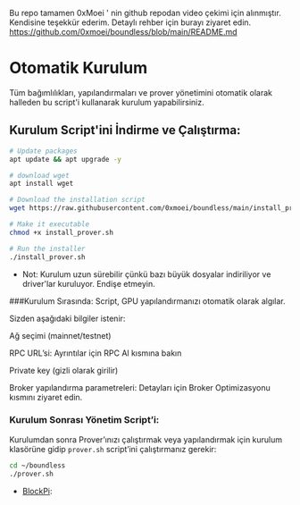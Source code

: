 Bu repo tamamen 0xMoei ' nin github repodan video çekimi için alınmıştır. Kendisine teşekkür ederim. Detaylı rehber için burayı ziyaret edin. 
https://github.com/0xmoei/boundless/blob/main/README.md

# Otomatik Kurulum
Tüm bağımlılıkları, yapılandırmaları ve prover yönetimini otomatik olarak halleden bu script'i kullanarak kurulum yapabilirsiniz.

## Kurulum Script'ini İndirme ve Çalıştırma:
```bash
# Update packages
apt update && apt upgrade -y

# download wget
apt install wget
```

```bash
# Download the installation script
wget https://raw.githubusercontent.com/0xmoei/boundless/main/install_prover.sh -O install_prover.sh

# Make it executable
chmod +x install_prover.sh

# Run the installer
./install_prover.sh
```
*  Not: Kurulum uzun sürebilir çünkü bazı büyük dosyalar indiriliyor ve driver'lar kuruluyor. Endişe etmeyin.

  ###Kurulum Sırasında:
Script, GPU yapılandırmanızı otomatik olarak algılar.

Sizden aşağıdaki bilgiler istenir:

Ağ seçimi (mainnet/testnet)

RPC URL’si: Ayrıntılar için RPC Al kısmına bakın

Private key (gizli olarak girilir)

Broker yapılandırma parametreleri: Detayları için Broker Optimizasyonu kısmını ziyaret edin.


### Kurulum Sonrası Yönetim Script’i:
Kurulumdan sonra Prover’ınızı çalıştırmak veya yapılandırmak için kurulum klasörüne gidip `prover.sh` script’ini çalıştırmanız gerekir:

```bash
cd ~/boundless
./prover.sh
```

* [BlockPi](https://dashboard.blockpi.io/):


